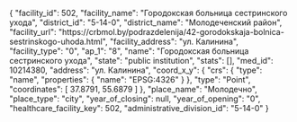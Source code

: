 {
    "facility_id": 502,
    "facility_name": "Городокская больница сестринского ухода",
    "district_id": "5-14-0",
    "district_name": "Молодеченский район",
    "facility_url": "https:\/\/crbmol.by\/podrazdelenija\/42-gorodokskaja-bolnica-sestrinskogo-uhoda.html",
    "facility_address": "ул. Калинина",
    "facility_type": "0",
    "ap_1": "8",
    "name": "Городокская больница сестринского ухода",
    "state": "public institution",
    "stats": [],
    "med_id": 10214380,
    "address": "ул. Калинина",
    "coord_x_y": {
        "crs": {
            "type": "name",
            "properties": {
                "name": "EPSG:4326"
            }
        },
        "type": "Point",
        "coordinates": [
            37.8791,
            55.6879
        ]
    },
    "place_name": "Молодечно",
    "place_type": "city",
    "year_of_closing": null,
    "year_of_opening": "0",
    "healthcare_facility_key": 502,
    "administrative_division_id": "5-14-0"
}